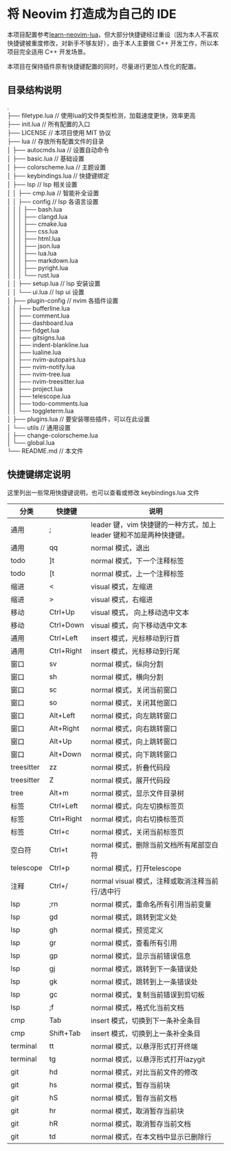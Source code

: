 # 将 Neovim 打造成为自己的 IDE

本项目配置参考[learn-neovim-lua](https://github.com/nshen/learn-neovim-lua)，但大部分快捷键经过重设（因为本人不喜欢快捷键被重度修改，对新手不够友好），由于本人主要做 C++ 开发工作，所以本项目完全适用 C++ 开发场景。

本项目在保持插件原有快捷键配置的同时，尽量进行更加人性化的配置。

## 目录结构说明
.<br>
├── filetype.lua                // 使用lua的文件类型检测，加载速度更快，效率更高<br>
├── init.lua                    // 所有配置的入口<br>
├── LICENSE                     // 本项目使用 MIT 协议<br>
├── lua                         // 存放所有配置文件的目录<br>
│  ├── autocmds.lua             // 设置自动命令<br>
│  ├── basic.lua                // 基础设置<br>
│  ├── colorscheme.lua          // 主题设置<br>
│  ├── keybindings.lua          // 快捷键绑定<br>
│  ├── lsp                      // lsp 相关设置<br>
│  │  ├── cmp.lua               // 智能补全设置<br>
│  │  ├── config                // lsp 各语言设置<br>
│  │  │  ├── bash.lua<br>
│  │  │  ├── clangd.lua<br>
│  │  │  ├── cmake.lua<br>
│  │  │  ├── css.lua<br>
│  │  │  ├── html.lua<br>
│  │  │  ├── json.lua<br>
│  │  │  ├── lua.lua<br>
│  │  │  ├── markdown.lua<br>
│  │  │  ├── pyright.lua<br>
│  │  │  └── rust.lua<br>
│  │  ├── setup.lua             // lsp 安装设置<br>
│  │  └── ui.lua                // lsp ui 设置<br>
│  ├── plugin-config            // nvim 各插件设置<br>
│  │  ├── bufferline.lua<br>
│  │  ├── comment.lua<br>
│  │  ├── dashboard.lua<br>
│  │  ├── fidget.lua<br>
│  │  ├── gitsigns.lua<br>
│  │  ├── indent-blankline.lua<br>
│  │  ├── lualine.lua<br>
│  │  ├── nvim-autopairs.lua<br>
│  │  ├── nvim-notify.lua<br>
│  │  ├── nvim-tree.lua<br>
│  │  ├── nvim-treesitter.lua<br>
│  │  ├── project.lua<br>
│  │  ├── telescope.lua<br>
│  │  ├── todo-comments.lua<br>
│  │  └── toggleterm.lua<br>
│  ├── plugins.lua               // 要安装哪些插件，可以在此设置<br>
│  └── utils                     // 通用设置<br>
│     ├── change-colorscheme.lua<br>
│     └── global.lua<br>
└── README.md                    // 本文件

## 快捷键绑定说明

这里列出一些常用快捷键说明，也可以查看或修改 keybindings.lua 文件

 **分类**     | **快捷键**    | **说明**
------------|------------|---------------------------------------------
 通用         | ;          | leader 键，vim 快捷键的一种方式，加上 leader 键和不加是两种快捷键。
 通用         | qq         | normal 模式，退出
 todo       | ]t         | normal 模式，下一个注释标签
 todo       | [t         | normal 模式，上一个注释标签
 缩进         | <          | visual 模式，左缩进
 缩进         | >          | visual 模式，右缩进
 移动         | Ctrl+Up    | visual 模式， 向上移动选中文本
 移动         | Ctrl+Down  | visual 模式，向下移动选中文本
 通用         | Ctrl+Left  | insert 模式，光标移动到行首
 通用         | Ctrl+Right | insert 模式，光标移动到行尾
 窗口         | sv         | normal 模式，纵向分割
 窗口         | sh         | normal 模式，横向分割
 窗口         | sc         | normal 模式，关闭当前窗口
 窗口         | so         | normal 模式，关闭其他窗口
 窗口         | Alt+Left   | normal 模式，向左跳转窗口
 窗口         | Alt+Right  | normal 模式，向右跳转窗口
 窗口         | Alt+Up     | normal 模式，向上跳转窗口
 窗口         | Alt+Down   | normal 模式，向下跳转窗口
 treesitter | zz         | normal 模式，折叠代码段
 treesitter | Z          | normal 模式，展开代码段
 tree       | Alt+m      | normal 模式，显示文件目录树
 标签         | Ctrl+Left  | normal 模式，向左切换标签页
 标签         | Ctrl+Right | normal 模式，向右切换标签页
 标签         | Ctrl+c     | normal 模式，关闭当前标签页
 空白符        | Ctrl+t     | normal 模式，删除当前文档所有尾部空白符
 telescope  | Ctrl+p     | normal 模式，打开telescope
 注释         | Ctrl+/     | normal visual 模式，注释或取消注释当前行/选中行
 lsp        | ;rn        | normal 模式，重命名所有引用当前变量
 lsp        | gd         | normal 模式，跳转到定义处
 lsp        | gh         | normal 模式，预览定义
 lsp        | gr         | normal 模式，查看所有引用
 lsp        | gp         | normal 模式，显示当前错误信息
 lsp        | gj         | normal 模式，跳转到下一条错误处
 lsp        | gk         | normal 模式，跳转到上一条错误处
 lsp        | gc         | normal 模式，复制当前错误到剪切板
 lsp        | ;f         | normal 模式，格式化当前文档
 cmp        | Tab        | insert 模式，切换到下一条补全条目
 cmp        | Shift+Tab  | insert 模式，切换到上一条补全条目
 terminal   | tt         | normal 模式，以悬浮形式打开终端
 terminal   | tg         | normal 模式，以悬浮形式打开lazygit
 git        | hd         | normal 模式，对比当前文件的修改
 git        | hs         | normal 模式，暂存当前块
 git        | hS         | normal 模式，暂存当前文档
 git        | hr         | normal 模式，取消暂存当前块
 git        | hR         | normal 模式，取消暂存当前文档
 git        | td         | normal 模式，在本文档中显示已删除行
